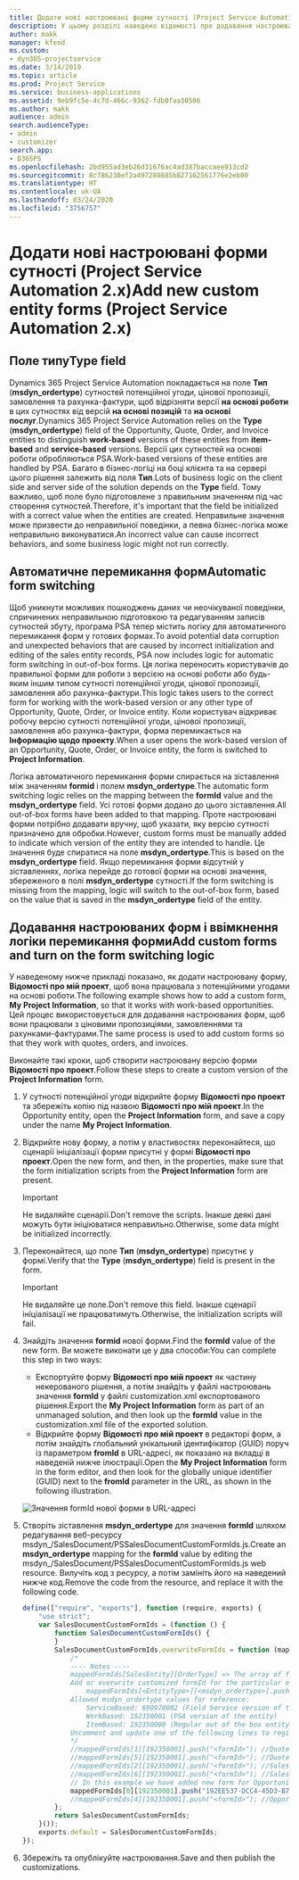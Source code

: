 ```yaml
---
title: Додати нові настроювані форми сутності (Project Service Automation 2.x)
description: У цьому розділі наведено відомості про додавання настроюваних форм сутностей до потенційних угод, цінових пропозицій, замовлень або рахунків-фактур у Dynamics 365 Project Service Automation 2.x.
author: makk
manager: kfend
ms.custom:
- dyn365-projectservice
ms.date: 3/14/2019
ms.topic: article
ms.prod: Project Service
ms.service: business-applications
ms.assetid: 9eb9fc5e-4c7d-466c-9362-fdb0faa30506
ms.author: makk
audience: admin
search.audienceType:
- admin
- customizer
search.app:
- D365PS
ms.openlocfilehash: 2bd955ad3eb26d31676ac4ad387baccaee913cd2
ms.sourcegitcommit: 8c786230ef2a497280885b827162561776e2eb00
ms.translationtype: HT
ms.contentlocale: uk-UA
ms.lasthandoff: 03/24/2020
ms.locfileid: "3756757"
---
```

# <a name="add-new-custom-entity-forms-project-service-automation-2x"></a><span data-ttu-id="40ca2-103">Додати нові настроювані форми сутності (Project Service Automation 2.x)</span><span class="sxs-lookup"><span data-stu-id="40ca2-103">Add new custom entity forms (Project Service Automation 2.x)</span></span>

## <a name="type-field"></a><span data-ttu-id="40ca2-104">Поле типу</span><span class="sxs-lookup"><span data-stu-id="40ca2-104">Type field</span></span> 

<span data-ttu-id="40ca2-105">Dynamics 365 Project Service Automation покладається на поле **Тип** (**msdyn\_ordertype**) сутностей потенційної угоди, цінової пропозиції, замовлення та рахунка-фактури, щоб відрізняти версії **на основі роботи** в цих сутностях від версій **на основі позицій** та **на основі послуг**.</span><span class="sxs-lookup"><span data-stu-id="40ca2-105">Dynamics 365 Project Service Automation relies on the **Type** (**msdyn\_ordertype**) field of the Opportunity, Quote, Order, and Invoice entities to distinguish **work-based** versions of these entities from **item-based** and **service-based** versions.</span></span> <span data-ttu-id="40ca2-106">Версії цих сутностей на основі роботи обробляються PSA.</span><span class="sxs-lookup"><span data-stu-id="40ca2-106">Work-based versions of these entities are handled by PSA.</span></span> <span data-ttu-id="40ca2-107">Багато в бізнес-логіці на боці клієнта та на сервері цього рішення залежить від поля **Тип**.</span><span class="sxs-lookup"><span data-stu-id="40ca2-107">Lots of business logic on the client side and server side of the solution depends on the **Type** field.</span></span> <span data-ttu-id="40ca2-108">Тому важливо, щоб поле було підготовлене з правильним значенням під час створення сутностей.</span><span class="sxs-lookup"><span data-stu-id="40ca2-108">Therefore, it's important that the field be initialized with a correct value when the entities are created.</span></span> <span data-ttu-id="40ca2-109">Неправильне значення може призвести до неправильної поведінки, а певна бізнес-логіка може неправильно виконуватися.</span><span class="sxs-lookup"><span data-stu-id="40ca2-109">An incorrect value can cause incorrect behaviors, and some business logic might not run correctly.</span></span>

## <a name="automatic-form-switching"></a><span data-ttu-id="40ca2-110">Автоматичне перемикання форм</span><span class="sxs-lookup"><span data-stu-id="40ca2-110">Automatic form switching</span></span>

<span data-ttu-id="40ca2-111">Щоб уникнути можливих пошкоджень даних чи неочікуваної поведінки, спричинених неправильною підготовкою та редагуванням записів сутностей збуту, програма PSA тепер містить логіку для автоматичного перемикання форм у готових формах.</span><span class="sxs-lookup"><span data-stu-id="40ca2-111">To avoid potential data corruption and unexpected behaviors that are caused by incorrect initialization and editing of the sales entity records, PSA now includes logic for automatic form switching in out-of-box forms.</span></span> <span data-ttu-id="40ca2-112">Ця логіка переносить користувачів до правильної форми для роботи з версією на основі роботи або будь-яким іншим типом сутності потенційної угоди, цінової пропозиції, замовлення або рахунка-фактури.</span><span class="sxs-lookup"><span data-stu-id="40ca2-112">This logic takes users to the correct form for working with the work-based version or any other type of Opportunity, Quote, Order, or Invoice entity.</span></span> <span data-ttu-id="40ca2-113">Коли користувач відкриває робочу версію сутності потенційної угоди, цінової пропозиції, замовлення або рахунка-фактури, форма перемикається на **Інформацію щодо проекту**.</span><span class="sxs-lookup"><span data-stu-id="40ca2-113">When a user opens the work-based version of an Opportunity, Quote, Order, or Invoice entity, the form is switched to **Project Information**.</span></span>

<span data-ttu-id="40ca2-114">Логіка автоматичного перемикання форми спирається на зіставлення між значенням **formid** і полем **msdyn\_ordertype**.</span><span class="sxs-lookup"><span data-stu-id="40ca2-114">The automatic form switching logic relies on the mapping between the **formId** value and the **msdyn\_ordertype** field.</span></span> <span data-ttu-id="40ca2-115">Усі готові форми додано до цього зіставлення.</span><span class="sxs-lookup"><span data-stu-id="40ca2-115">All out-of-box forms have been added to that mapping.</span></span> <span data-ttu-id="40ca2-116">Проте настроювані форми потрібно додавати вручну, щоб указати, яку версію сутності призначено для обробки.</span><span class="sxs-lookup"><span data-stu-id="40ca2-116">However, custom forms must be manually added to indicate which version of the entity they are intended to handle.</span></span> <span data-ttu-id="40ca2-117">Це значення буде спиратися на поле **msdyn\_ordertype**.</span><span class="sxs-lookup"><span data-stu-id="40ca2-117">This is based on the **msdyn\_ordertype** field.</span></span> <span data-ttu-id="40ca2-118">Якщо перемикання форми відсутній у зіставленнях, логіка перейде до готової форми на основі значення, збереженого в полі **msdyn\_ordertype** сутності.</span><span class="sxs-lookup"><span data-stu-id="40ca2-118">If the form switching is missing from the mapping, logic will switch to the out-of-box form, based on the value that is saved in the **msdyn\_ordertype** field of the entity.</span></span>

## <a name="add-custom-forms-and-turn-on-the-form-switching-logic"></a><span data-ttu-id="40ca2-119">Додавання настроюваних форм і ввімкнення логіки перемикання форми</span><span class="sxs-lookup"><span data-stu-id="40ca2-119">Add custom forms and turn on the form switching logic</span></span>

<span data-ttu-id="40ca2-120">У наведеному нижче прикладі показано, як додати настроювану форму, **Відомості про мій проект**, щоб вона працювала з потенційними угодами на основі роботи.</span><span class="sxs-lookup"><span data-stu-id="40ca2-120">The following example shows how to add a custom form, **My Project Information**, so that it works with work-based opportunities.</span></span> <span data-ttu-id="40ca2-121">Цей процес використовується для додавання настроюваних форм, щоб вони працювали з ціновими пропозиціями, замовленнями та рахунками-фактурами.</span><span class="sxs-lookup"><span data-stu-id="40ca2-121">The same process is used to add custom forms so that they work with quotes, orders, and invoices.</span></span>

<span data-ttu-id="40ca2-122">Виконайте такі кроки, щоб створити настроювану версію форми **Відомості про проект**.</span><span class="sxs-lookup"><span data-stu-id="40ca2-122">Follow these steps to create a custom version of the **Project Information** form.</span></span>

1. <span data-ttu-id="40ca2-123">У сутності потенційної угоди відкрийте форму **Відомості про проект** та збережіть копію під назвою **Відомості про мій проект**.</span><span class="sxs-lookup"><span data-stu-id="40ca2-123">In the Opportunity entity, open the **Project Information** form, and save a copy under the name **My Project Information**.</span></span>
2. <span data-ttu-id="40ca2-124">Відкрийте нову форму, а потім у властивостях переконайтеся, що сценарії ініціалізації форми присутні у формі **Відомості про проект**.</span><span class="sxs-lookup"><span data-stu-id="40ca2-124">Open the new form, and then, in the properties, make sure that the form initialization scripts from the **Project Information** form are present.</span></span> 

    > [!IMPORTANT]
    > <span data-ttu-id="40ca2-125">Не видаляйте сценарії.</span><span class="sxs-lookup"><span data-stu-id="40ca2-125">Don't remove the scripts.</span></span> <span data-ttu-id="40ca2-126">Інакше деякі дані можуть бути ініціюватися неправильно.</span><span class="sxs-lookup"><span data-stu-id="40ca2-126">Otherwise, some data might be initialized incorrectly.</span></span>

3. <span data-ttu-id="40ca2-127">Переконайтеся, що поле **Тип** (**msdyn\_ordertype**) присутнє у формі.</span><span class="sxs-lookup"><span data-stu-id="40ca2-127">Verify that the **Type** (**msdyn\_ordertype**) field is present in the form.</span></span> 

    > [!IMPORTANT]
    > <span data-ttu-id="40ca2-128">Не видаляйте це поле.</span><span class="sxs-lookup"><span data-stu-id="40ca2-128">Don't remove this field.</span></span> <span data-ttu-id="40ca2-129">Інакше сценарії ініціалізації не працюватимуть.</span><span class="sxs-lookup"><span data-stu-id="40ca2-129">Otherwise, the initialization scripts will fail.</span></span>

4. <span data-ttu-id="40ca2-130">Знайдіть значення **formid** нової форми.</span><span class="sxs-lookup"><span data-stu-id="40ca2-130">Find the **formId** value of the new form.</span></span> <span data-ttu-id="40ca2-131">Ви можете виконати це у два способи:</span><span class="sxs-lookup"><span data-stu-id="40ca2-131">You can complete this step in two ways:</span></span>

    - <span data-ttu-id="40ca2-132">Експортуйте форму **Відомості про мій проект** як частину некерованого рішення, а потім знайдіть у файлі настроювань значення **formId** у файлі customization.xml експортованого рішення.</span><span class="sxs-lookup"><span data-stu-id="40ca2-132">Export the **My Project Information** form as part of an unmanaged solution, and then look up the **formId** value in the customization.xml file of the exported solution.</span></span>
    - <span data-ttu-id="40ca2-133">Відкрийте форму **Відомості про мій проект** в редакторі форм, а потім знайдіть глобальний унікальний ідентифікатор (GUID) поруч із параметром **fromId** в URL-адресі, як показано на вкладці в наведеній нижче ілюстрації.</span><span class="sxs-lookup"><span data-stu-id="40ca2-133">Open the **My Project Information** form in the form editor, and then look for the globally unique identifier (GUID) next to the **fromId** parameter in the URL, as shown in the following illustration.</span></span>

    ![Значення formId нової форми в URL-адресі](media/how-to-add-custom-forms-in-v2.0.png)

5. <span data-ttu-id="40ca2-135">Створіть зіставлення **msdyn\_ordertype** для значення **formId** шляхом редагування веб-ресурсу msdyn\_/SalesDocument/PSSalesDocumentCustomFormIds.js.</span><span class="sxs-lookup"><span data-stu-id="40ca2-135">Create an **msdyn\_ordertype** mapping for the **formId** value by editing the msdyn\_/SalesDocument/PSSalesDocumentCustomFormIds.js web resource.</span></span> <span data-ttu-id="40ca2-136">Вилучіть код з ресурсу, а потім замініть його на наведений нижче код.</span><span class="sxs-lookup"><span data-stu-id="40ca2-136">Remove the code from the resource, and replace it with the following code.</span></span>

    ```javascript
    define(["require", "exports"], function (require, exports) {
        "use strict";
        var SalesDocumentCustomFormIds = (function () {
            function SalesDocumentCustomFormIds() {
            }
            SalesDocumentCustomFormIds.overwriteFormIds = function (mappedFormIds) {
                /*
                ---- Notes ----
                mappedFormIds[SalesEntity][OrderType] => The array of forms IDs that support particular entity and order type
                Add or overwrite customized formId for the particular entity and order type by calling:
                    mappedFormIds[<EntityType>][<msdyn_ordertype>].push("<formId>");
                Allowed msdyn_ordertype values for reference:
                    ServiceBased: 690970002 (Field Service version of the entity)
                    WorkBased: 192350001 (PSA version of the entity)
                    ItemBased: 192350000 (Regular out of the box entity)
                Uncomment and update one of the following lines to register custom PSA form for required entity:
                */      
                //mappedFormIds[1][192350001].push("<formId>"); //Quote
                //mappedFormIds[5][192350001].push("<formId>"); //Quote Line
                //mappedFormIds[2][192350001].push("<formId>"); //Sales Order
                //mappedFormIds[6][192350001].push("<formId>"); //Sales Order Line
                // In this example we have added new form for Opportunity
                mappedFormIds[0][192350001].push("192EE537-DCC4-45D3-B7AF-EA694B9113D2"); //Opportunity
                //mappedFormIds[4][192350001].push("<formId>"); //Opportunity Line
            };
            return SalesDocumentCustomFormIds;
        }());
        exports.default = SalesDocumentCustomFormIds;
    });
    ```

6. <span data-ttu-id="40ca2-137">Збережіть та опублікуйте настроювання.</span><span class="sxs-lookup"><span data-stu-id="40ca2-137">Save and then publish the customizations.</span></span>
